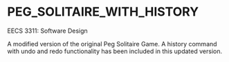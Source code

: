 # PEG_SOLITAIRE_WITH_HISTORY
EECS 3311: Software Design

A modified version of the original Peg Solitaire Game. A history command with undo and redo functionality has been included in this updated version.
